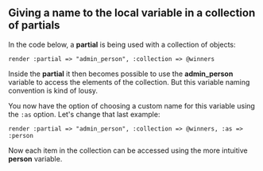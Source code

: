 ## Giving a name to the local variable in a collection of partials

In the code below, a **partial** is being used with a collection of objects:

	render :partial => "admin_person", :collection => @winners

Inside the **partial** it then becomes possible to use the **admin\_person** variable to access the elements of the collection. But this variable naming convention is kind of lousy.

You now have the option of choosing a custom name for this variable using the `:as` option. Let's change that last example:

	render :partial => "admin_person", :collection => @winners, :as => :person

Now each item in the collection can be accessed using the more intuitive **person** variable.